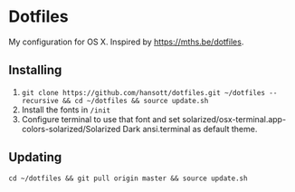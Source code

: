 # Dotfiles

My configuration for OS X. Inspired by https://mths.be/dotfiles.

## Installing

1. `git clone https://github.com/hansott/dotfiles.git ~/dotfiles --recursive && cd ~/dotfiles && source update.sh`
2. Install the fonts in `/init`
3. Configure terminal to use that font and set solarized/osx-terminal.app-colors-solarized/Solarized Dark ansi.terminal as default theme.

## Updating

`cd ~/dotfiles && git pull origin master && source update.sh`
